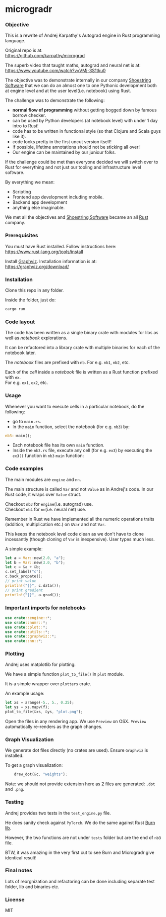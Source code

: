 # microgradr

### Objective

This is a rewrite of Andrej Karpathy's Autograd engine in Rust programming language.

Original repo is at:  
<https://github.com/karpathy/micrograd>

The superb video that taught maths, autograd and neural net is at:  
<https://www.youtube.com/watch?v=VMj-3S1tku0>

The objective was to demonstrate internally in our company [Shoestring Software](https://www.shoestringinc.com/) that we can do an almost one to one Pythonic development both at engine level and at the user level(i.e. notebook) using Rust. 

The challenge was to demonstrate the following: 
- **normal flow of programming** without getting bogged down by famous borrow checker.
- can be used by Python developers (at notebook level) with under 1 day intro to Rust!
- code has to be written in functional style (so that Clojure and Scala guys like it).
- code looks pretty in the first uncut version itself!
- If possible, lifetime annotations should not be sticking all over!
- Our engine can be maintained by our juniour folks.

If the challenge could be met than everyone decided we will switch over to Rust for everything and not just our tooling and infrastructure level software.

By everything we mean:
- Scripting
- Frontend app development including mobile.
- Backend app development
- anything else imaginable.

We met all the objectives and [Shoestring Software](https://www.shoestringinc.com/) became an all [Rust](https://www.rust-lang.org/) company.

### Prerequisites

You must have Rust installed. Follow instructions here:  
<https://www.rust-lang.org/tools/install>

Install [Graphviz](https://graphviz.org/). Installation information is at:  
<https://graphviz.org/download/>

### Installation

Clone this repo in any folder.

Inside the folder, just do:

```bash
cargo run
```

### Code layout

The code has been written as a single binary crate with modules for libs as well as *notebook* explorations.

It can be refactored into a library crate with multiple binaries for each of the notebook later.

The *notebook* files are prefixed with `nb`. For e.g. `nb1`, `nb2`, etc.

Each of the *cell* inside a *notebook* file is written as a Rust function prefixed with `ex`.  
For e.g. `ex1`, `ex2`, etc.

### Usage

Whenever you want to execute cells in a particular notebook, do the following:  
- go to `main.rs`.
- In the `main` function, select the notebook (for e.g. `nb3`) by:    
```rust
nb3::main();
```
- Each notebook file has its own `main` function.
- Inside the `nb3.rs` file, execute any cell (for e.g. `ex3`) by executing the `ex3()` function in `nb3` `main` function:

### Code examples

The main modules are `engine` and `nn`.

The main structure is called `Var` and not `Value` as in Andrej's code. In our Rust code, it wraps over `Value` struct.

Checkout `nb3` for `engine`(i.e. autograd) use.  
Checkout `nb4` for `nn`(i.e. neural net) use.

Remember in Rust we have implemented all the numeric operations traits (addition, multiplication etc.) on `&Var` and not `Var`.

This keeps the notebook level code clean as we don't have to clone incessantly (though cloning of `Var` is inexpensive). User types much less.

A simple example:

```rust
let a = Var::new(2.0, "a");
let b = Var::new(3.0, "b");
let c = &a + &b;
c.set_label("c");
c.back_propate();
// print value
println!("{}", c.data());
// print gradient
println!("{}", a.grad());
```

### Important imports for notebooks

```rust
use crate::engine::*;
use crate::numr::*;
use crate::plot::*;
use crate::utils::*;
use crate::graphviz::*;
use crate::nn::*;
```

### Plotting

Andrej uses matplotlib for plotting.

We have a simple function `plot_to_file()` in `plot` module.

It is a simple wrapper over `plotters` crate. 

An example usage:

```rust
let xs = arange(-5., 5., 0.25);
let ys = xs.mapv(f);
plot_to_file(&xs, &ys, "plot.png");
```

Open the files in any rendering app. We use `Preview` on OSX. `Preview` automatically re-renders as the graph changes.

### Graph Visualization

We generate dot files directly (no crates are used). Ensure `Graphviz` is installed.

To get a graph visualization:

```rust
    draw_dot(&c, "weights");
```
Note: we should not provide extension here as 2 files are generated: `.dot` and `.png`.

### Testing

Andrej provides two tests in the `test_engine.py` file. 

He does sanity check against `PyTorch`. We do the same against Rust [Burn lib](https://burn.dev/).

However, the two functions are not under `tests` folder but are the end of `nb3` file.

BTW, it was amazing in the very first cut to see Burn and Microgradr give identical result!

### Final notes

Lots of reorgnization and refactoring can be done including separate test folder, lib and binaries etc.

### License

MIT
